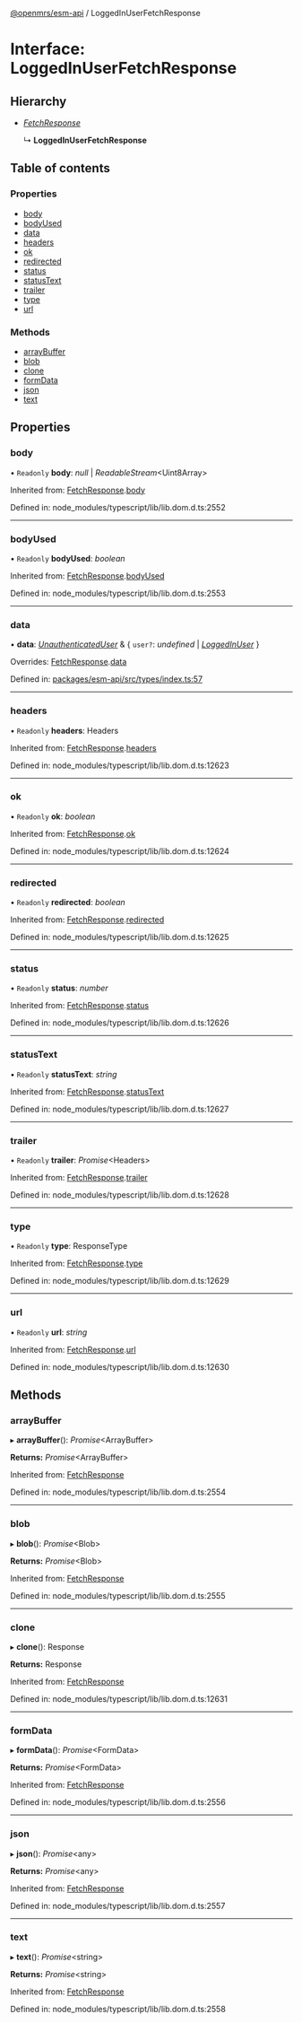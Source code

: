 [@openmrs/esm-api](../API.md) / LoggedInUserFetchResponse

# Interface: LoggedInUserFetchResponse

## Hierarchy

* [*FetchResponse*](fetchresponse.md)

  ↳ **LoggedInUserFetchResponse**

## Table of contents

### Properties

- [body](loggedinuserfetchresponse.md#body)
- [bodyUsed](loggedinuserfetchresponse.md#bodyused)
- [data](loggedinuserfetchresponse.md#data)
- [headers](loggedinuserfetchresponse.md#headers)
- [ok](loggedinuserfetchresponse.md#ok)
- [redirected](loggedinuserfetchresponse.md#redirected)
- [status](loggedinuserfetchresponse.md#status)
- [statusText](loggedinuserfetchresponse.md#statustext)
- [trailer](loggedinuserfetchresponse.md#trailer)
- [type](loggedinuserfetchresponse.md#type)
- [url](loggedinuserfetchresponse.md#url)

### Methods

- [arrayBuffer](loggedinuserfetchresponse.md#arraybuffer)
- [blob](loggedinuserfetchresponse.md#blob)
- [clone](loggedinuserfetchresponse.md#clone)
- [formData](loggedinuserfetchresponse.md#formdata)
- [json](loggedinuserfetchresponse.md#json)
- [text](loggedinuserfetchresponse.md#text)

## Properties

### body

• `Readonly` **body**: *null* \| *ReadableStream*<Uint8Array\>

Inherited from: [FetchResponse](fetchresponse.md).[body](fetchresponse.md#body)

Defined in: node_modules/typescript/lib/lib.dom.d.ts:2552

___

### bodyUsed

• `Readonly` **bodyUsed**: *boolean*

Inherited from: [FetchResponse](fetchresponse.md).[bodyUsed](fetchresponse.md#bodyused)

Defined in: node_modules/typescript/lib/lib.dom.d.ts:2553

___

### data

• **data**: [*UnauthenticatedUser*](unauthenticateduser.md) & { `user?`: *undefined* \| [*LoggedInUser*](loggedinuser.md)  }

Overrides: [FetchResponse](fetchresponse.md).[data](fetchresponse.md#data)

Defined in: [packages/esm-api/src/types/index.ts:57](https://github.com/openmrs/openmrs-esm-core/blob/master/packages/esm-api/src/types/index.ts#L57)

___

### headers

• `Readonly` **headers**: Headers

Inherited from: [FetchResponse](fetchresponse.md).[headers](fetchresponse.md#headers)

Defined in: node_modules/typescript/lib/lib.dom.d.ts:12623

___

### ok

• `Readonly` **ok**: *boolean*

Inherited from: [FetchResponse](fetchresponse.md).[ok](fetchresponse.md#ok)

Defined in: node_modules/typescript/lib/lib.dom.d.ts:12624

___

### redirected

• `Readonly` **redirected**: *boolean*

Inherited from: [FetchResponse](fetchresponse.md).[redirected](fetchresponse.md#redirected)

Defined in: node_modules/typescript/lib/lib.dom.d.ts:12625

___

### status

• `Readonly` **status**: *number*

Inherited from: [FetchResponse](fetchresponse.md).[status](fetchresponse.md#status)

Defined in: node_modules/typescript/lib/lib.dom.d.ts:12626

___

### statusText

• `Readonly` **statusText**: *string*

Inherited from: [FetchResponse](fetchresponse.md).[statusText](fetchresponse.md#statustext)

Defined in: node_modules/typescript/lib/lib.dom.d.ts:12627

___

### trailer

• `Readonly` **trailer**: *Promise*<Headers\>

Inherited from: [FetchResponse](fetchresponse.md).[trailer](fetchresponse.md#trailer)

Defined in: node_modules/typescript/lib/lib.dom.d.ts:12628

___

### type

• `Readonly` **type**: ResponseType

Inherited from: [FetchResponse](fetchresponse.md).[type](fetchresponse.md#type)

Defined in: node_modules/typescript/lib/lib.dom.d.ts:12629

___

### url

• `Readonly` **url**: *string*

Inherited from: [FetchResponse](fetchresponse.md).[url](fetchresponse.md#url)

Defined in: node_modules/typescript/lib/lib.dom.d.ts:12630

## Methods

### arrayBuffer

▸ **arrayBuffer**(): *Promise*<ArrayBuffer\>

**Returns:** *Promise*<ArrayBuffer\>

Inherited from: [FetchResponse](fetchresponse.md)

Defined in: node_modules/typescript/lib/lib.dom.d.ts:2554

___

### blob

▸ **blob**(): *Promise*<Blob\>

**Returns:** *Promise*<Blob\>

Inherited from: [FetchResponse](fetchresponse.md)

Defined in: node_modules/typescript/lib/lib.dom.d.ts:2555

___

### clone

▸ **clone**(): Response

**Returns:** Response

Inherited from: [FetchResponse](fetchresponse.md)

Defined in: node_modules/typescript/lib/lib.dom.d.ts:12631

___

### formData

▸ **formData**(): *Promise*<FormData\>

**Returns:** *Promise*<FormData\>

Inherited from: [FetchResponse](fetchresponse.md)

Defined in: node_modules/typescript/lib/lib.dom.d.ts:2556

___

### json

▸ **json**(): *Promise*<any\>

**Returns:** *Promise*<any\>

Inherited from: [FetchResponse](fetchresponse.md)

Defined in: node_modules/typescript/lib/lib.dom.d.ts:2557

___

### text

▸ **text**(): *Promise*<string\>

**Returns:** *Promise*<string\>

Inherited from: [FetchResponse](fetchresponse.md)

Defined in: node_modules/typescript/lib/lib.dom.d.ts:2558
